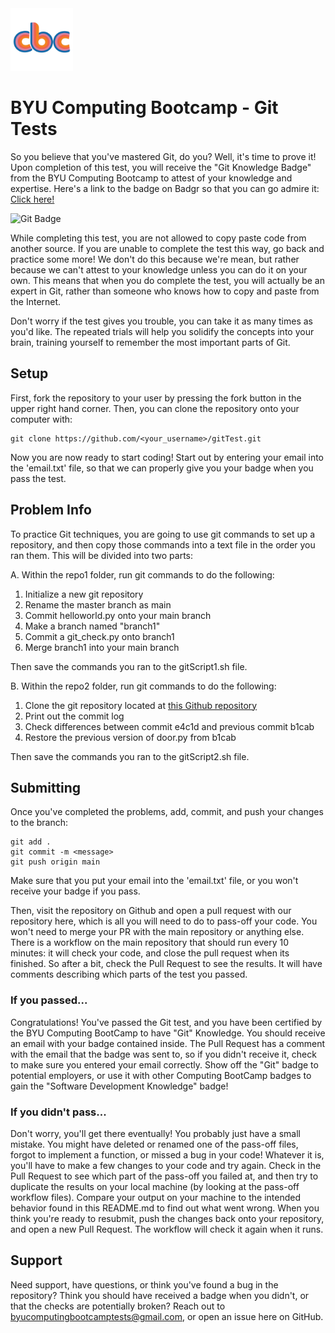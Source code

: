 <img src=".cbc/CBClogo.png" alt="Computing Boot Camp Logo" width="100"/>

# BYU Computing Bootcamp - Git Tests

So you believe that you've mastered Git, do you? Well, it's time to prove it! Upon completion of this test, you will receive
the "Git Knowledge Badge" from the BYU Computing Bootcamp to attest of your knowledge and expertise. Here's a link to the badge on Badgr so that you can go admire it: [Click here!](https://badgr.com/public/badges/VfiBaNJFSdCiSti946bVCA)

<img src="https://api.badgr.io/public/badges/VfiBaNJFSdCiSti946bVCA/image?imageVersion=1" alt="Git Badge" width="200"/>

While completing this test, you are not allowed to copy paste code from another source. If you are unable to complete the test this way, go back and practice some more! We don't do this because we're mean, but rather because we can't attest to your knowledge unless you can do it on your own. This means that when you do complete the test, you will actually be an expert in Git, rather than someone who knows how to copy and paste from the Internet.

Don't worry if the test gives you trouble, you can take it as many times as you'd like. The repeated trials will help you solidify the concepts into your brain, training yourself to remember the most important parts of Git.

## Setup

First, fork the repository to your user by pressing the fork button in the upper right hand corner. Then, you can clone the repository onto your computer with:
```
git clone https://github.com/<your_username>/gitTest.git
```
Now you are now ready to start coding!
Start out by entering your email into the 'email.txt' file, so that we can properly give you your badge when you pass the test.

## Problem Info

To practice Git techniques, you are going to use git commands to set up a repository, and then copy those commands into a text file in the order you ran them. This will be divided into two parts:

A. Within the repo1 folder, run git commands to do the following:  
1. Initialize a new git repository  
2. Rename the master branch as main  
3. Commit helloworld.py onto your main branch  
4. Make a branch named "branch1"  
5. Commit a git_check.py onto branch1  
6. Merge branch1 into your main branch  
    
Then save the commands you ran to the gitScript1.sh file.


B. Within the repo2 folder, run git commands to do the following:  
1. Clone the git repository located at [this Github repository](https://github.com/BYUComputingBootCampTests/git-clone)  
2. Print out the commit log  
3. Check differences between commit e4c1d and previous commit b1cab  
4. Restore the previous version of door.py from b1cab  
    
Then save the commands you ran to the gitScript2.sh file.  

## Submitting

Once you've completed the problems, add, commit, and push your changes to the branch:
```
git add .
git commit -m <message>
git push origin main
```
Make sure that you put your email into the 'email.txt' file, or you won't receive your badge if you pass.

Then, visit the repository on Github and open a pull request with our repository here,
which is all you will need to do to pass-off your code. You won't need to merge your
PR with the main repository or anything else. There is a workflow on the main
repository that should run every 10 minutes: it will check your code, and close the
pull request when its finished. So after a bit, check the Pull Request to see the results. 
It will have comments describing which parts of the test you passed.

### If you passed...
Congratulations! You've passed the Git test, and you have been certified
by the BYU Computing BootCamp to have "Git" Knowledge. You should receive an email with your badge contained inside. The
Pull Request has a comment with the email that the badge was sent to, so if you didn't receive it, check to make sure
you entered your email correctly. Show off the "Git" badge to potential employers, or use it with other Computing BootCamp 
badges to gain the "Software Development Knowledge" badge!

### If you didn't pass...
Don't worry, you'll get there eventually! You probably just have a small mistake. You might have deleted or renamed 
one of the pass-off files, forgot to implement a function, or missed a bug in your code! Whatever it is, you'll have to make a few 
changes to your code and try again. Check in the Pull Request to see which part of the pass-off you failed at, and then try to
duplicate the results on your local machine (by looking at the pass-off workflow files). Compare your output on your machine to
the intended behavior found in this README.md to find out what went wrong. When you think you're ready to resubmit, push the changes
back onto your repository, and open a new Pull Request. The workflow will check it again when it runs.

## Support

Need support, have questions, or think you've found a bug in the repository? Think you should have received a badge when
you didn't, or that the checks are potentially broken? Reach out to byucomputingbootcamptests@gmail.com, or open an issue here on
GitHub.
